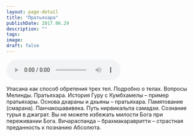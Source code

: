 ```yaml
---
layout: page-detail
title: "Пратьяхара"
publishDate: 2017.06.29
description: ""
tags:
image:
draft: false
---
```


<audio title="2017.06.29 - Пратьяхара.mp3" src="https://filer-api.advayta.org/v1.0/public/files/74327" controls=""></audio>

 Упасана как способ обретения трех тел. Подробно о телах. Вопросы Мелинды. Пратьяхара. История Гуру с Кумбхамелы – пример пратьяхары. Основа дхараны и дхьяны – пратьяхара. Памятование (смарана). Панчакошавивека. Путь нирвикальпа самадхи. Сознание турья в джаграт. Вы не можете избежать милости Бога при переживании Бога. Вичараспанда – брахмакаравритти – страстная преданность к познанию Абсолюта. 

  
